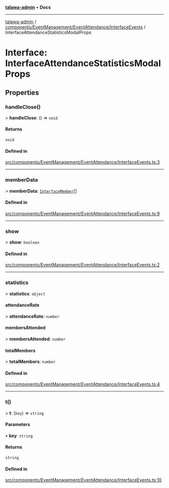 [**talawa-admin**](../../../../../README.md) • **Docs**

***

[talawa-admin](../../../../../modules.md) / [components/EventManagement/EventAttendance/InterfaceEvents](../README.md) / InterfaceAttendanceStatisticsModalProps

# Interface: InterfaceAttendanceStatisticsModalProps

## Properties

### handleClose()

\> **handleClose**: () =\> `void`

#### Returns

`void`

#### Defined in

[src/components/EventManagement/EventAttendance/InterfaceEvents.ts:3](https://github.com/PalisadoesFoundation/talawa-admin/blob/b465221425f3dcc638f77fbf5f1ccedb8e0dd082/src/components/EventManagement/EventAttendance/InterfaceEvents.ts#L3)

***

### memberData

\> **memberData**: [`InterfaceMember`](InterfaceMember.md)[]

#### Defined in

[src/components/EventManagement/EventAttendance/InterfaceEvents.ts:9](https://github.com/PalisadoesFoundation/talawa-admin/blob/b465221425f3dcc638f77fbf5f1ccedb8e0dd082/src/components/EventManagement/EventAttendance/InterfaceEvents.ts#L9)

***

### show

\> **show**: `boolean`

#### Defined in

[src/components/EventManagement/EventAttendance/InterfaceEvents.ts:2](https://github.com/PalisadoesFoundation/talawa-admin/blob/b465221425f3dcc638f77fbf5f1ccedb8e0dd082/src/components/EventManagement/EventAttendance/InterfaceEvents.ts#L2)

***

### statistics

\> **statistics**: `object`

#### attendanceRate

\> **attendanceRate**: `number`

#### membersAttended

\> **membersAttended**: `number`

#### totalMembers

\> **totalMembers**: `number`

#### Defined in

[src/components/EventManagement/EventAttendance/InterfaceEvents.ts:4](https://github.com/PalisadoesFoundation/talawa-admin/blob/b465221425f3dcc638f77fbf5f1ccedb8e0dd082/src/components/EventManagement/EventAttendance/InterfaceEvents.ts#L4)

***

### t()

\> **t**: (`key`) =\> `string`

#### Parameters

• **key**: `string`

#### Returns

`string`

#### Defined in

[src/components/EventManagement/EventAttendance/InterfaceEvents.ts:10](https://github.com/PalisadoesFoundation/talawa-admin/blob/b465221425f3dcc638f77fbf5f1ccedb8e0dd082/src/components/EventManagement/EventAttendance/InterfaceEvents.ts#L10)
